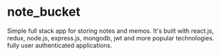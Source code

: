 # note_bucket

Simple full stack app for storing notes and memos. It's built with react.js, redux, node.js, express.js, mongodb, jwt and more popular technologies. fully user authenticated applications. 
